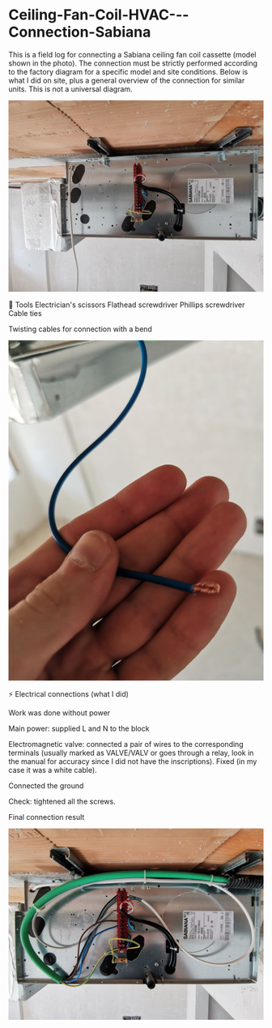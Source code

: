 # Ceiling-Fan-Coil-HVAC---Connection-Sabiana

This is a field log for connecting a Sabiana ceiling fan coil cassette (model shown in the photo). The connection must be strictly performed according to the factory diagram for a specific model and site conditions. Below is what I did on site, plus a general overview of the connection for similar units. This is not a universal diagram.

![Start of work](1.jpg)

🧰 Tools
Electrician's scissors
Flathead screwdriver
Phillips screwdriver
Cable ties

Twisting cables for connection with a bend

![Twisting cables for connection with a bend](2.jpg)

⚡ Electrical connections (what I did)

Work was done without power

Main power: supplied L and N to the block

Electromagnetic valve: connected a pair of wires to the corresponding terminals (usually marked as VALVE/VALV or goes through a relay, look in the manual for accuracy since I did not have the inscriptions). Fixed (in my case it was a white cable).

Connected the ground

Check: tightened all the screws.

Final connection result

![Final connection](3.jpg)
